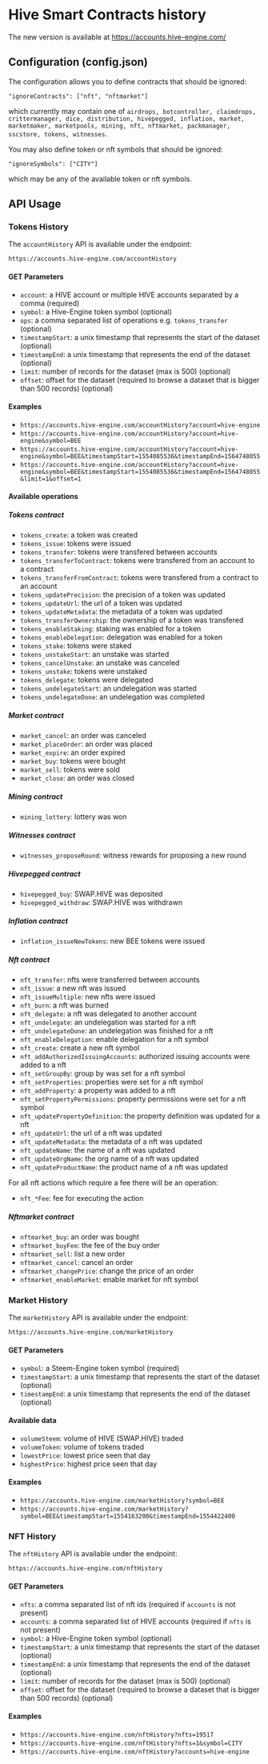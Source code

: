 # Hive Smart Contracts history

The new version is available at https://accounts.hive-engine.com/

## Configuration (config.json)

The configuration allows you to define contracts that should be ignored:

```
"ignoreContracts": ["nft", "nftmarket"]
```

which currently may contain one of `airdrops, botcontroller, claimdrops, crittermanager, dice, distribution, hivepegged, inflation, market, marketmaker, marketpools, mining, nft, nftmarket, packmanager, sscstore, tokens, witnesses`.

You may also define token or nft symbols that should be ignored:

```
"ignoreSymbols": ["CITY"]
```

which may be any of the available token or nft symbols.

## API Usage

### Tokens History

The `accountHistory` API is available under the endpoint:

```
https://accounts.hive-engine.com/accountHistory
```

#### GET Parameters

- `account`: a HIVE account or multiple HIVE accounts separated by a comma (required)
- `symbol`: a Hive-Engine token symbol (optional)
- `ops`: a comma separated list of operations e.g. `tokens_transfer` (optional)
- `timestampStart`: a unix timestamp that represents the start of the dataset (optional)
- `timestampEnd`: a unix timestamp that represents the end of the dataset (optional)
- `limit`: number of records for the dataset (max is 500) (optional)
- `offset`: offset for the dataset (required to browse a dataset that is bigger than 500 records) (optional)

#### Examples

- `https://accounts.hive-engine.com/accountHistory?account=hive-engine`
- `https://accounts.hive-engine.com/accountHistory?account=hive-engine&symbol=BEE`
- `https://accounts.hive-engine.com/accountHistory?account=hive-engine&symbol=BEE&timestampStart=1554085536&timestampEnd=1564748055`
- `https://accounts.hive-engine.com/accountHistory?account=hive-engine&symbol=BEE&timestampStart=1554085536&timestampEnd=1564748055&limit=1&offset=1`

#### Available operations

##### Tokens contract

- `tokens_create`: a token was created
- `tokens_issue`: tokens were issued
- `tokens_transfer`: tokens were transfered between accounts
- `tokens_transferToContract`: tokens were transfered from an account to a contract
- `tokens_transferFromContract`: tokens were transfered from a contract to an account
- `tokens_updatePrecision`: the precision of a token was updated
- `tokens_updateUrl`: the url of a token was updated
- `tokens_updateMetadata`: the metadata of a token was updated
- `tokens_transferOwnership`: the ownership of a token was transfered
- `tokens_enableStaking`: staking was enabled for a token
- `tokens_enableDelegation`: delegation was enabled for a token
- `tokens_stake`: tokens were staked
- `tokens_unstakeStart`: an unstake was started
- `tokens_cancelUnstake`: an unstake was canceled
- `tokens_unstake`: tokens were unstaked
- `tokens_delegate`: tokens were delegated
- `tokens_undelegateStart`: an undelegation was started
- `tokens_undelegateDone`: an undelegation was completed

##### Market contract

- `market_cancel`: an order was canceled
- `market_placeOrder`: an order was placed
- `market_expire`: an order expired
- `market_buy`: tokens were bought
- `market_sell`: tokens were sold
- `market_close`: an order was closed


##### Mining contract

- `mining_lottery`: lottery was won

##### Witnesses contract

- `witnesses_proposeRound`: witness rewards for proposing a new round

##### Hivepegged contract

- `hivepegged_buy`: SWAP.HIVE was deposited
- `hivepegged_withdraw`: SWAP.HIVE was withdrawn

##### Inflation contract

- `inflation_issueNewTokens`: new BEE tokens were issued

##### Nft contract

- `nft_transfer`: nfts were transferred between accounts
- `nft_issue`: a new nft was issued
- `nft_issueMultiple`: new nfts were issued
- `nft_burn`: a nft was burned
- `nft_delegate`: a nft was delegated to another account
- `nft_undelegate`: an undelegation was started for a nft
- `nft_undelegateDone`: an undelegation was finished for a nft
- `nft_enableDelegation`: enable delegation for a nft symbol
- `nft_create`:  create a new nft symbol
- `nft_addAuthorizedIssuingAccounts`:  authorized issuing accounts were added to a nft
- `nft_setGroupBy`: group by was set for a nft symbol
- `nft_setProperties`: properties were set for a nft symbol
- `nft_addProperty`: a property was added to a nft
- `nft_setPropertyPermissions`:  property permissions were set for a nft symbol
- `nft_updatePropertyDefinition`: the property definition was updated for a nft
- `nft_updateUrl`:  the url of a nft was updated
- `nft_updateMetadata`:  the metadata of a nft was updated
- `nft_updateName`:  the name of a nft was updated
- `nft_updateOrgName`:  the org name of a nft was updated
- `nft_updateProductName`: the product name of a nft was updated

For all nft actions which require a fee there will be an operation:

- `nft_*Fee`: fee for executing the action

##### Nftmarket contract

- `nftmarket_buy`: an order was bought
- `nftmarket_buyFee`: the fee of the buy order
- `nftmarket_sell`: list a new order
- `nftmarket_cancel`: cancel an order
- `nftmarket_changePrice`: change the price of an order
- `nftmarket_enableMarket`: enable market for nft symbol



### Market History

The `marketHistory` API is available under the endpoint:

```
https://accounts.hive-engine.com/marketHistory
```

#### GET Parameters

- `symbol`: a Steem-Engine token symbol (required)
- `timestampStart`: a unix timestamp that represents the start of the dataset (optional)
- `timestampEnd`: a unix timestamp that represents the end of the dataset (optional)

#### Available data

- `volumeSteem`: volume of HIVE (SWAP.HIVE) traded
- `volumeToken`: volume of tokens traded
- `lowestPrice`: lowest price seen that day
- `highestPrice`: highest price seen that day

#### Examples

- `https://accounts.hive-engine.com/marketHistory?symbol=BEE`
- `https://accounts.hive-engine.com/marketHistory?symbol=BEE&timestampStart=1554163200&timestampEnd=1554422400`


### NFT History

The `nftHistory` API is available under the endpoint:

```
https://accounts.hive-engine.com/nftHistory
```

#### GET Parameters

- `nfts`: a comma separated list of nft ids (required if `accounts` is not present)
- `accounts`: a comma separated list of HIVE accounts (required if `nfts` is not present)
- `symbol`: a Hive-Engine token symbol (optional)
- `timestampStart`: a unix timestamp that represents the start of the dataset (optional)
- `timestampEnd`: a unix timestamp that represents the end of the dataset (optional)
- `limit`: number of records for the dataset (max is 500) (optional)
- `offset`: offset for the dataset (required to browse a dataset that is bigger than 500 records) (optional)

#### Examples

- `https://accounts.hive-engine.com/nftHistory?nfts=19517`
- `https://accounts.hive-engine.com/nftHistory?nfts=1&symbol=CITY`
- `https://accounts.hive-engine.com/nftHistory?accounts=hive-engine`

